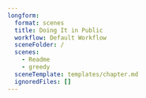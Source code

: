 ```yaml
---
longform:
  format: scenes
  title: Doing It in Public
  workflow: Default Workflow
  sceneFolder: /
  scenes:
    - Readme
    - greedy
  sceneTemplate: templates/chapter.md
  ignoredFiles: []
---
```

